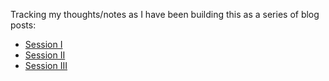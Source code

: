 Tracking my thoughts/notes as I have been building this as a series of blog posts:

- [Session I](https://medium.com/@letsfixtheworld/building-my-first-ios-app-with-swift-2-0-session-i-b4737ecc8b5c)
- [Session II](https://medium.com/@letsfixtheworld/building-my-first-ios-with-swift-session-ii-8298cebf5bd7)
- [Session III](https://medium.com/@letsfixtheworld/building-my-first-ios-app-with-swift-2-0-session-iii-8e5ccbf3ccda)
